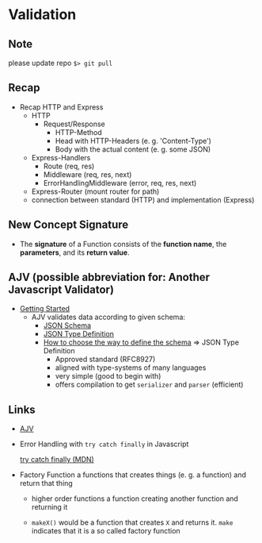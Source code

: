 # Validation

## Note
please update repo `$> git pull`

## Recap
- Recap HTTP and Express
  - HTTP
    - Request/Response
      - HTTP-Method
      - Head with HTTP-Headers (e. g. 'Content-Type')
      - Body with the actual content (e. g. some JSON)
  - Express-Handlers
    - Route (req, res)
    - Middleware (req, res, next)
    - ErrorHandlingMiddleware (error, req, res, next)
  - Express-Router (mount router for path)
  - connection between 
    standard (HTTP) and implementation (Express)

## New Concept **Signature**
- The **signature** of a Function consists of the **function name**, the **parameters**, and its **return value**.

## AJV (possible abbreviation for: Another Javascript Validator)
- [Getting Started](https://ajv.js.org/guide/getting-started.html)
  - AJV validates data according to given schema:
    - [JSON Schema](https://ajv.js.org/json-schema)
    - [JSON Type Definition](https://ajv.js.org/json-type-definition)
    - [How to choose the way to define the schema](https://ajv.js.org/json-type-definition)
      => JSON Type Definition
        - Approved standard (RFC8927)
        - aligned with type-systems of many languages
        - very simple (good to begin with)
        - offers compilation to get `serializer` and `parser` (efficient)

## Links
- [AJV](https://ajv.js.org/)

- Error Handling with `try catch finally` in Javascript
  
  [try catch finally (MDN)](https://developer.mozilla.org/en-US/docs/Web/JavaScript/Reference/Statements/try...catch)

- Factory Function
  a functions that creates things (e. g. a function) and return that thing
  - higher order functions
    a function creating another function and returning it

  - `makeX()` would be a function that creates `X` and returns it.
    `make` indicates that it is a so called factory function
